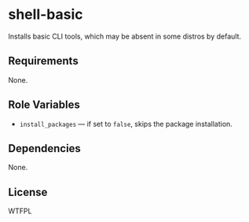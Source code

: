 shell-basic
===========

Installs basic CLI tools, which may be absent in some distros by default.

Requirements
------------

None.

Role Variables
--------------

* `install_packages` &mdash; if set to `false`, skips the package installation.

Dependencies
------------

None.

License
-------

WTFPL

